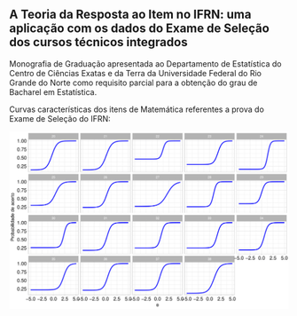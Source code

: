 ## A Teoria da Resposta ao Item no IFRN: uma aplicação com os dados do Exame de Seleção dos cursos técnicos integrados

Monografia de Graduação apresentada ao Departamento de Estatística do Centro de Ciências Exatas e da Terra da Universidade Federal do Rio Grande do Norte como requisito parcial para a obtenção do grau de Bacharel em Estatística.

Curvas características dos itens de Matemática referentes a prova do Exame de Seleção do IFRN:

![](https://github.com/ThiagoValentimMarques/tri-ifrn/blob/main/Fig25-1.png?raw=true)


